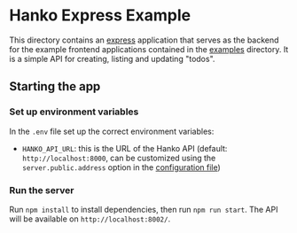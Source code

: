 # Hanko Express Example

This directory contains an [express](https://expressjs.com) application that serves as the backend for the example
frontend applications contained in the [examples](../../examples) directory. It is a simple API for creating, listing and
updating "todos".

## Starting the app

### Set up environment variables

In the `.env` file set up the correct environment variables:

- `HANKO_API_URL`: this is the URL of the Hanko API (default: `http://localhost:8000`, can be customized using the `server.public.address` option in the [configuration file](../../backend/docs/Config.md))

### Run the server

Run `npm install` to install dependencies, then run `npm run start`. The API will be available on `http://localhost:8002/`.
